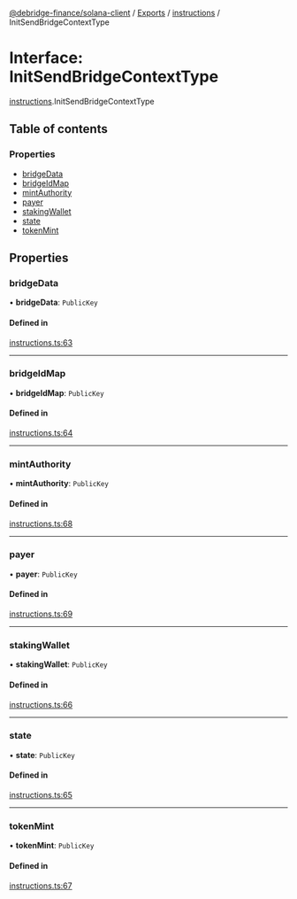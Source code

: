 [@debridge-finance/solana-client](../README.md) / [Exports](../modules.md) / [instructions](../modules/instructions.md) / InitSendBridgeContextType

# Interface: InitSendBridgeContextType

[instructions](../modules/instructions.md).InitSendBridgeContextType

## Table of contents

### Properties

- [bridgeData](instructions.InitSendBridgeContextType.md#bridgedata)
- [bridgeIdMap](instructions.InitSendBridgeContextType.md#bridgeidmap)
- [mintAuthority](instructions.InitSendBridgeContextType.md#mintauthority)
- [payer](instructions.InitSendBridgeContextType.md#payer)
- [stakingWallet](instructions.InitSendBridgeContextType.md#stakingwallet)
- [state](instructions.InitSendBridgeContextType.md#state)
- [tokenMint](instructions.InitSendBridgeContextType.md#tokenmint)

## Properties

### bridgeData

• **bridgeData**: `PublicKey`

#### Defined in

[instructions.ts:63](https://github.com/debridge-finance/solana-contracts-client/blob/1b61583/src/instructions.ts#L63)

___

### bridgeIdMap

• **bridgeIdMap**: `PublicKey`

#### Defined in

[instructions.ts:64](https://github.com/debridge-finance/solana-contracts-client/blob/1b61583/src/instructions.ts#L64)

___

### mintAuthority

• **mintAuthority**: `PublicKey`

#### Defined in

[instructions.ts:68](https://github.com/debridge-finance/solana-contracts-client/blob/1b61583/src/instructions.ts#L68)

___

### payer

• **payer**: `PublicKey`

#### Defined in

[instructions.ts:69](https://github.com/debridge-finance/solana-contracts-client/blob/1b61583/src/instructions.ts#L69)

___

### stakingWallet

• **stakingWallet**: `PublicKey`

#### Defined in

[instructions.ts:66](https://github.com/debridge-finance/solana-contracts-client/blob/1b61583/src/instructions.ts#L66)

___

### state

• **state**: `PublicKey`

#### Defined in

[instructions.ts:65](https://github.com/debridge-finance/solana-contracts-client/blob/1b61583/src/instructions.ts#L65)

___

### tokenMint

• **tokenMint**: `PublicKey`

#### Defined in

[instructions.ts:67](https://github.com/debridge-finance/solana-contracts-client/blob/1b61583/src/instructions.ts#L67)
